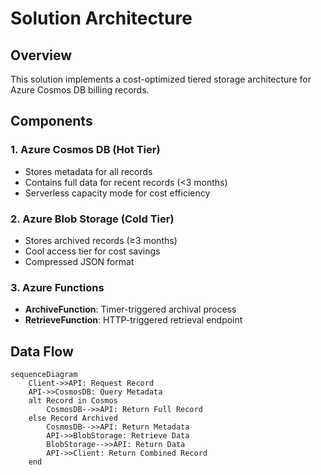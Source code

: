 # Solution Architecture

## Overview
This solution implements a cost-optimized tiered storage architecture for Azure Cosmos DB billing records.

## Components

### 1. Azure Cosmos DB (Hot Tier)
- Stores metadata for all records
- Contains full data for recent records (<3 months)
- Serverless capacity mode for cost efficiency

### 2. Azure Blob Storage (Cold Tier)
- Stores archived records (≥3 months)
- Cool access tier for cost savings
- Compressed JSON format

### 3. Azure Functions
- **ArchiveFunction**: Timer-triggered archival process
- **RetrieveFunction**: HTTP-triggered retrieval endpoint

## Data Flow

```mermaid
sequenceDiagram
    Client->>API: Request Record
    API->>CosmosDB: Query Metadata
    alt Record in Cosmos
        CosmosDB-->>API: Return Full Record
    else Record Archived
        CosmosDB-->>API: Return Metadata
        API->>BlobStorage: Retrieve Data
        BlobStorage-->>API: Return Data
        API->>Client: Return Combined Record
    end
```